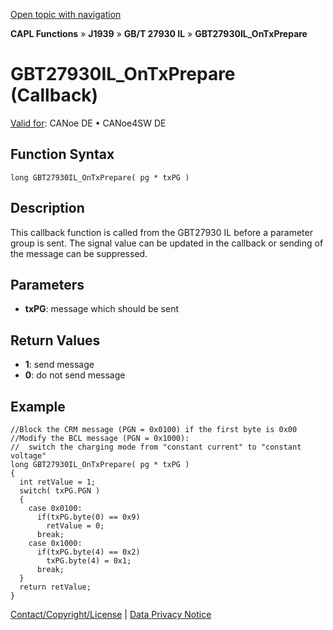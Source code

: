 [Open topic with navigation](../../../../../../CANoeDEFamily.htm#Topics/CAPLFunctions/J1939/GBT27930InteractionLayer/Functions/CAPLfunctionGBT27930ILOnTxPrepare.md)

**CAPL Functions** » **J1939** » **GB/T 27930 IL** » **GBT27930IL_OnTxPrepare**

# GBT27930IL_OnTxPrepare (Callback)

[Valid for](../../../../Shared/FeatureAvailability.md): CANoe DE • CANoe4SW DE

## Function Syntax

```plaintext
long GBT27930IL_OnTxPrepare( pg * txPG )
```

## Description

This callback function is called from the GBT27930 IL before a parameter group is sent. The signal value can be updated in the callback or sending of the message can be suppressed.

## Parameters

- **txPG**: message which should be sent

## Return Values

- **1**: send message
- **0**: do not send message

## Example

```plaintext
//Block the CRM message (PGN = 0x0100) if the first byte is 0x00
//Modify the BCL message (PGN = 0x1000):
//  switch the charging mode from "constant current" to "constant voltage"
long GBT27930IL_OnTxPrepare( pg * txPG )
{
  int retValue = 1;
  switch( txPG.PGN )
  {
    case 0x0100:
      if(txPG.byte(0) == 0x9)
        retValue = 0;
      break;
    case 0x1000:
      if(txPG.byte(4) == 0x2)
        txPG.byte(4) = 0x1;
      break;
  }
  return retValue;
}
```

[Contact/Copyright/License](../../../../Shared/ContactCopyrightLicense.md) | [Data Privacy Notice](https://www.vector.com/int/en/company/get-info/privacy-policy/)
